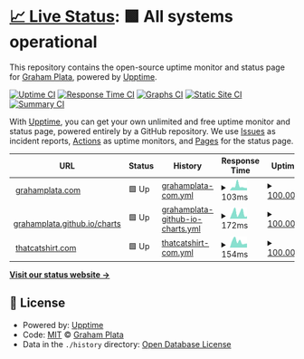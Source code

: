 # [📈 Live Status](https://grahamplata.github.io/upptime): <!--live status--> **🟩 All systems operational**

This repository contains the open-source uptime monitor and status page for [Graham Plata](grahamplata.com), powered by [Upptime](https://github.com/upptime/upptime).

[![Uptime CI](https://github.com/grahamplata/upptime/workflows/Uptime%20CI/badge.svg)](https://github.com/grahamplata/upptime/actions?query=workflow%3A%22Uptime+CI%22)
[![Response Time CI](https://github.com/grahamplata/upptime/workflows/Response%20Time%20CI/badge.svg)](https://github.com/grahamplata/upptime/actions?query=workflow%3A%22Response+Time+CI%22)
[![Graphs CI](https://github.com/grahamplata/upptime/workflows/Graphs%20CI/badge.svg)](https://github.com/grahamplata/upptime/actions?query=workflow%3A%22Graphs+CI%22)
[![Static Site CI](https://github.com/grahamplata/upptime/workflows/Static%20Site%20CI/badge.svg)](https://github.com/grahamplata/upptime/actions?query=workflow%3A%22Static+Site+CI%22)
[![Summary CI](https://github.com/grahamplata/upptime/workflows/Summary%20CI/badge.svg)](https://github.com/grahamplata/upptime/actions?query=workflow%3A%22Summary+CI%22)

With [Upptime](https://upptime.js.org), you can get your own unlimited and free uptime monitor and status page, powered entirely by a GitHub repository. We use [Issues](https://github.com/grahamplata/upptime/issues) as incident reports, [Actions](https://github.com/grahamplata/upptime/actions) as uptime monitors, and [Pages](https://grahamplata.github.io/upptime) for the status page.

<!--start: status pages-->
<!-- This summary is generated by Upptime (https://github.com/upptime/upptime) -->
<!-- Do not edit this manually, your changes will be overwritten -->
<!-- prettier-ignore -->
| URL | Status | History | Response Time | Uptime |
| --- | ------ | ------- | ------------- | ------ |
| <img alt="" src="https://favicons.githubusercontent.com/grahamplata.com" height="13"> [grahamplata.com](https://grahamplata.com/) | 🟩 Up | [grahamplata-com.yml](https://github.com/grahamplata/upptime/commits/HEAD/history/grahamplata-com.yml) | <details><summary><img alt="Response time graph" src="./graphs/grahamplata-com/response-time-week.png" height="20"> 103ms</summary><br><a href="https://grahamplata.github.io/upptime/history/grahamplata-com"><img alt="Response time 131" src="https://img.shields.io/endpoint?url=https%3A%2F%2Fraw.githubusercontent.com%2Fgrahamplata%2Fupptime%2FHEAD%2Fapi%2Fgrahamplata-com%2Fresponse-time.json"></a><br><a href="https://grahamplata.github.io/upptime/history/grahamplata-com"><img alt="24-hour response time 61" src="https://img.shields.io/endpoint?url=https%3A%2F%2Fraw.githubusercontent.com%2Fgrahamplata%2Fupptime%2FHEAD%2Fapi%2Fgrahamplata-com%2Fresponse-time-day.json"></a><br><a href="https://grahamplata.github.io/upptime/history/grahamplata-com"><img alt="7-day response time 103" src="https://img.shields.io/endpoint?url=https%3A%2F%2Fraw.githubusercontent.com%2Fgrahamplata%2Fupptime%2FHEAD%2Fapi%2Fgrahamplata-com%2Fresponse-time-week.json"></a><br><a href="https://grahamplata.github.io/upptime/history/grahamplata-com"><img alt="30-day response time 131" src="https://img.shields.io/endpoint?url=https%3A%2F%2Fraw.githubusercontent.com%2Fgrahamplata%2Fupptime%2FHEAD%2Fapi%2Fgrahamplata-com%2Fresponse-time-month.json"></a><br><a href="https://grahamplata.github.io/upptime/history/grahamplata-com"><img alt="1-year response time 131" src="https://img.shields.io/endpoint?url=https%3A%2F%2Fraw.githubusercontent.com%2Fgrahamplata%2Fupptime%2FHEAD%2Fapi%2Fgrahamplata-com%2Fresponse-time-year.json"></a></details> | <details><summary><a href="https://grahamplata.github.io/upptime/history/grahamplata-com">100.00%</a></summary><a href="https://grahamplata.github.io/upptime/history/grahamplata-com"><img alt="All-time uptime 100.00%" src="https://img.shields.io/endpoint?url=https%3A%2F%2Fraw.githubusercontent.com%2Fgrahamplata%2Fupptime%2FHEAD%2Fapi%2Fgrahamplata-com%2Fuptime.json"></a><br><a href="https://grahamplata.github.io/upptime/history/grahamplata-com"><img alt="24-hour uptime 100.00%" src="https://img.shields.io/endpoint?url=https%3A%2F%2Fraw.githubusercontent.com%2Fgrahamplata%2Fupptime%2FHEAD%2Fapi%2Fgrahamplata-com%2Fuptime-day.json"></a><br><a href="https://grahamplata.github.io/upptime/history/grahamplata-com"><img alt="7-day uptime 100.00%" src="https://img.shields.io/endpoint?url=https%3A%2F%2Fraw.githubusercontent.com%2Fgrahamplata%2Fupptime%2FHEAD%2Fapi%2Fgrahamplata-com%2Fuptime-week.json"></a><br><a href="https://grahamplata.github.io/upptime/history/grahamplata-com"><img alt="30-day uptime 100.00%" src="https://img.shields.io/endpoint?url=https%3A%2F%2Fraw.githubusercontent.com%2Fgrahamplata%2Fupptime%2FHEAD%2Fapi%2Fgrahamplata-com%2Fuptime-month.json"></a><br><a href="https://grahamplata.github.io/upptime/history/grahamplata-com"><img alt="1-year uptime 100.00%" src="https://img.shields.io/endpoint?url=https%3A%2F%2Fraw.githubusercontent.com%2Fgrahamplata%2Fupptime%2FHEAD%2Fapi%2Fgrahamplata-com%2Fuptime-year.json"></a></details>
| <img alt="" src="https://favicons.githubusercontent.com/grahamplata.github.io" height="13"> [grahamplata.github.io/charts](https://grahamplata.github.io/charts) | 🟩 Up | [grahamplata-github-io-charts.yml](https://github.com/grahamplata/upptime/commits/HEAD/history/grahamplata-github-io-charts.yml) | <details><summary><img alt="Response time graph" src="./graphs/grahamplata-github-io-charts/response-time-week.png" height="20"> 172ms</summary><br><a href="https://grahamplata.github.io/upptime/history/grahamplata-github-io-charts"><img alt="Response time 97" src="https://img.shields.io/endpoint?url=https%3A%2F%2Fraw.githubusercontent.com%2Fgrahamplata%2Fupptime%2FHEAD%2Fapi%2Fgrahamplata-github-io-charts%2Fresponse-time.json"></a><br><a href="https://grahamplata.github.io/upptime/history/grahamplata-github-io-charts"><img alt="24-hour response time 69" src="https://img.shields.io/endpoint?url=https%3A%2F%2Fraw.githubusercontent.com%2Fgrahamplata%2Fupptime%2FHEAD%2Fapi%2Fgrahamplata-github-io-charts%2Fresponse-time-day.json"></a><br><a href="https://grahamplata.github.io/upptime/history/grahamplata-github-io-charts"><img alt="7-day response time 172" src="https://img.shields.io/endpoint?url=https%3A%2F%2Fraw.githubusercontent.com%2Fgrahamplata%2Fupptime%2FHEAD%2Fapi%2Fgrahamplata-github-io-charts%2Fresponse-time-week.json"></a><br><a href="https://grahamplata.github.io/upptime/history/grahamplata-github-io-charts"><img alt="30-day response time 123" src="https://img.shields.io/endpoint?url=https%3A%2F%2Fraw.githubusercontent.com%2Fgrahamplata%2Fupptime%2FHEAD%2Fapi%2Fgrahamplata-github-io-charts%2Fresponse-time-month.json"></a><br><a href="https://grahamplata.github.io/upptime/history/grahamplata-github-io-charts"><img alt="1-year response time 97" src="https://img.shields.io/endpoint?url=https%3A%2F%2Fraw.githubusercontent.com%2Fgrahamplata%2Fupptime%2FHEAD%2Fapi%2Fgrahamplata-github-io-charts%2Fresponse-time-year.json"></a></details> | <details><summary><a href="https://grahamplata.github.io/upptime/history/grahamplata-github-io-charts">100.00%</a></summary><a href="https://grahamplata.github.io/upptime/history/grahamplata-github-io-charts"><img alt="All-time uptime 100.00%" src="https://img.shields.io/endpoint?url=https%3A%2F%2Fraw.githubusercontent.com%2Fgrahamplata%2Fupptime%2FHEAD%2Fapi%2Fgrahamplata-github-io-charts%2Fuptime.json"></a><br><a href="https://grahamplata.github.io/upptime/history/grahamplata-github-io-charts"><img alt="24-hour uptime 100.00%" src="https://img.shields.io/endpoint?url=https%3A%2F%2Fraw.githubusercontent.com%2Fgrahamplata%2Fupptime%2FHEAD%2Fapi%2Fgrahamplata-github-io-charts%2Fuptime-day.json"></a><br><a href="https://grahamplata.github.io/upptime/history/grahamplata-github-io-charts"><img alt="7-day uptime 100.00%" src="https://img.shields.io/endpoint?url=https%3A%2F%2Fraw.githubusercontent.com%2Fgrahamplata%2Fupptime%2FHEAD%2Fapi%2Fgrahamplata-github-io-charts%2Fuptime-week.json"></a><br><a href="https://grahamplata.github.io/upptime/history/grahamplata-github-io-charts"><img alt="30-day uptime 100.00%" src="https://img.shields.io/endpoint?url=https%3A%2F%2Fraw.githubusercontent.com%2Fgrahamplata%2Fupptime%2FHEAD%2Fapi%2Fgrahamplata-github-io-charts%2Fuptime-month.json"></a><br><a href="https://grahamplata.github.io/upptime/history/grahamplata-github-io-charts"><img alt="1-year uptime 100.00%" src="https://img.shields.io/endpoint?url=https%3A%2F%2Fraw.githubusercontent.com%2Fgrahamplata%2Fupptime%2FHEAD%2Fapi%2Fgrahamplata-github-io-charts%2Fuptime-year.json"></a></details>
| <img alt="" src="https://favicons.githubusercontent.com/thatcatshirt.com" height="13"> [thatcatshirt.com](https://thatcatshirt.com/) | 🟩 Up | [thatcatshirt-com.yml](https://github.com/grahamplata/upptime/commits/HEAD/history/thatcatshirt-com.yml) | <details><summary><img alt="Response time graph" src="./graphs/thatcatshirt-com/response-time-week.png" height="20"> 154ms</summary><br><a href="https://grahamplata.github.io/upptime/history/thatcatshirt-com"><img alt="Response time 210" src="https://img.shields.io/endpoint?url=https%3A%2F%2Fraw.githubusercontent.com%2Fgrahamplata%2Fupptime%2FHEAD%2Fapi%2Fthatcatshirt-com%2Fresponse-time.json"></a><br><a href="https://grahamplata.github.io/upptime/history/thatcatshirt-com"><img alt="24-hour response time 107" src="https://img.shields.io/endpoint?url=https%3A%2F%2Fraw.githubusercontent.com%2Fgrahamplata%2Fupptime%2FHEAD%2Fapi%2Fthatcatshirt-com%2Fresponse-time-day.json"></a><br><a href="https://grahamplata.github.io/upptime/history/thatcatshirt-com"><img alt="7-day response time 154" src="https://img.shields.io/endpoint?url=https%3A%2F%2Fraw.githubusercontent.com%2Fgrahamplata%2Fupptime%2FHEAD%2Fapi%2Fthatcatshirt-com%2Fresponse-time-week.json"></a><br><a href="https://grahamplata.github.io/upptime/history/thatcatshirt-com"><img alt="30-day response time 222" src="https://img.shields.io/endpoint?url=https%3A%2F%2Fraw.githubusercontent.com%2Fgrahamplata%2Fupptime%2FHEAD%2Fapi%2Fthatcatshirt-com%2Fresponse-time-month.json"></a><br><a href="https://grahamplata.github.io/upptime/history/thatcatshirt-com"><img alt="1-year response time 210" src="https://img.shields.io/endpoint?url=https%3A%2F%2Fraw.githubusercontent.com%2Fgrahamplata%2Fupptime%2FHEAD%2Fapi%2Fthatcatshirt-com%2Fresponse-time-year.json"></a></details> | <details><summary><a href="https://grahamplata.github.io/upptime/history/thatcatshirt-com">100.00%</a></summary><a href="https://grahamplata.github.io/upptime/history/thatcatshirt-com"><img alt="All-time uptime 100.00%" src="https://img.shields.io/endpoint?url=https%3A%2F%2Fraw.githubusercontent.com%2Fgrahamplata%2Fupptime%2FHEAD%2Fapi%2Fthatcatshirt-com%2Fuptime.json"></a><br><a href="https://grahamplata.github.io/upptime/history/thatcatshirt-com"><img alt="24-hour uptime 100.00%" src="https://img.shields.io/endpoint?url=https%3A%2F%2Fraw.githubusercontent.com%2Fgrahamplata%2Fupptime%2FHEAD%2Fapi%2Fthatcatshirt-com%2Fuptime-day.json"></a><br><a href="https://grahamplata.github.io/upptime/history/thatcatshirt-com"><img alt="7-day uptime 100.00%" src="https://img.shields.io/endpoint?url=https%3A%2F%2Fraw.githubusercontent.com%2Fgrahamplata%2Fupptime%2FHEAD%2Fapi%2Fthatcatshirt-com%2Fuptime-week.json"></a><br><a href="https://grahamplata.github.io/upptime/history/thatcatshirt-com"><img alt="30-day uptime 100.00%" src="https://img.shields.io/endpoint?url=https%3A%2F%2Fraw.githubusercontent.com%2Fgrahamplata%2Fupptime%2FHEAD%2Fapi%2Fthatcatshirt-com%2Fuptime-month.json"></a><br><a href="https://grahamplata.github.io/upptime/history/thatcatshirt-com"><img alt="1-year uptime 100.00%" src="https://img.shields.io/endpoint?url=https%3A%2F%2Fraw.githubusercontent.com%2Fgrahamplata%2Fupptime%2FHEAD%2Fapi%2Fthatcatshirt-com%2Fuptime-year.json"></a></details>

<!--end: status pages-->

[**Visit our status website →**](https://grahamplata.github.io/upptime)

## 📄 License

- Powered by: [Upptime](https://github.com/upptime/upptime)
- Code: [MIT](./LICENSE) © [Graham Plata](grahamplata.com)
- Data in the `./history` directory: [Open Database License](https://opendatacommons.org/licenses/odbl/1-0/)

